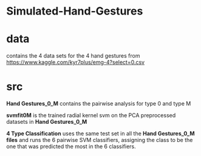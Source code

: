 # Simulated-Hand-Gestures

# data
contains the 4 data sets for the 4 hand gestures from https://www.kaggle.com/kyr7plus/emg-4?select=0.csv

# src
**Hand Gestures_0_M** contains the pairwise analysis for type 0 and type M

**svmfit0M** is the trained radial kernel svm on the PCA preprocessed datasets in **Hand Gestures_0_M**

**4 Type Classification** uses the same test set in all the **Hand Gestures_0_M files** and runs the 6 pairwise SVM classifiers, assigning the class to be the one that was predicted the most in the 6 classifiers.
